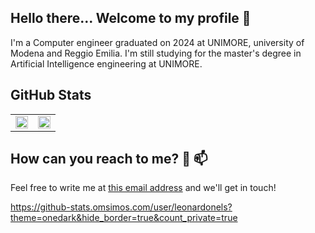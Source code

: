 ## Hello there... Welcome to my profile 👋
I'm a Computer engineer graduated on 2024 at UNIMORE, university of Modena and Reggio Emilia. I'm still studying for the master's degree in Artificial Intelligence engineering at UNIMORE.

## GitHub Stats  
<table><tr><td valign="top" width="50%">

<div align="center"><img src="https://github-readme-stats.vercel.app/api?username=leonardonels&theme=onedark&show_icons=true&hide_border=true&count_private=true" align="center" style="width: 100%" /></div>

</td><td valign="top" width="50%">
  <div align="center"><img src="https://github-readme-stats.vercel.app/api/top-langs/?username=leonardonels&theme=onedark&show_icons=true&hide_border=true&layout=compact" align="center" style="width: 100%" /></div>

</td></tr></table>  

## How can you reach to me? 🤔 📫
Feel free to write me at [this email address](mailto:leonardo.nels.2000@gmail.com) and we'll get in touch!

<!--
**leonardonels/leonardonels** is a ✨ _special_ ✨ repository because its `README.md` (this file) appears on your GitHub profile.

Here are some ideas to get you started:

- 🔭 I’m currently working on ...
- 🌱 I’m currently learning ...
- 👯 I’m looking to collaborate on ...
- 🤔 I’m looking for help with ...
- 💬 Ask me about ...
- 📫 How to reach me: ...
- 😄 Pronouns: ...
- ⚡ Fun fact: ...
-->

https://github-stats.omsimos.com/user/leonardonels?theme=onedark&hide_border=true&count_private=true
